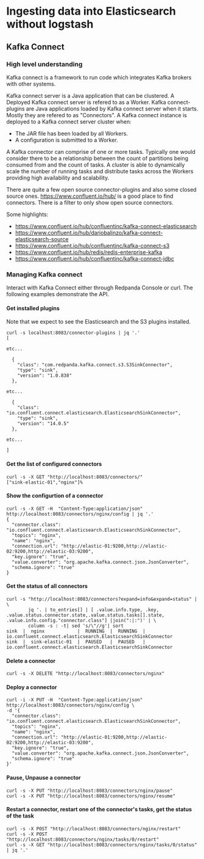 # Ingesting data into Elasticsearch without logstash

## Kafka Connect

### High level understanding

Kafka connect is a framework to run code which integrates Kafka brokers with other systems.

Kafka connect server is a Java application that can be clustered.
A Deployed Kafka connect server is refered to as a Worker.
Kafka connect-plugins are Java applications loaded by Kafka connect server when it starts. Mostly they are refered to as "Connectors".
A Kafka connect instance is deployed to a Kafka connect server cluster when:
- The JAR file has been loaded by all Workers.
- A configuration is submitted to a Worker.

A Kafka connector can comprise of one or more tasks. Typically one would consider there to be a relationship between the count of partitions being consumed from and the count of tasks. A cluster is able to dynamically scale the number of running tasks and distribute tasks across the Workers providing high availability and scalability.

There are quite a few open source connector-plugins and also some closed source ones.
https://www.confluent.io/hub/ is a good place to find connectors. There is a filter to only show open source connectors.

Some highlights:
- https://www.confluent.io/hub/confluentinc/kafka-connect-elasticsearch
- https://www.confluent.io/hub/dariobalinzo/kafka-connect-elasticsearch-source
- https://www.confluent.io/hub/confluentinc/kafka-connect-s3
- https://www.confluent.io/hub/redis/redis-enterprise-kafka
- https://www.confluent.io/hub/confluentinc/kafka-connect-jdbc



### Managing Kafka connect

Interact with Kafka Connect either through Redpanda Console or curl.
The following examples demonstrate the API.

#### Get installed plugins

Note that we expect to see the Elasticsearch and the S3 plugins installed.
```
curl -s localhost:8083/connector-plugins | jq '.'
[

etc...

  {
    "class": "com.redpanda.kafka.connect.s3.S3SinkConnector",
    "type": "sink",
    "version": "1.0.838"
  },

etc...

  {
    "class": "io.confluent.connect.elasticsearch.ElasticsearchSinkConnector",
    "type": "sink",
    "version": "14.0.5"
  },

etc...

]
```

#### Get the list of configured connectors

```
curl -s -X GET "http://localhost:8083/connectors/"
["sink-elastic-01","nginx"]%
```

#### Show the configurtion of a connector

```
curl -s -X GET -H  "Content-Type:application/json" http://localhost:8083/connectors/nginx/config | jq '.'
{
  "connector.class": "io.confluent.connect.elasticsearch.ElasticsearchSinkConnector",
  "topics": "nginx",
  "name": "nginx",
  "connection.url": "http://elastic-01:9200,http://elastic-02:9200,http://elastic-03:9200",
  "key.ignore": "true",
  "value.converter": "org.apache.kafka.connect.json.JsonConverter",
  "schema.ignore": "true"
}
```

#### Get the status of all connectors

```
curl -s "http://localhost:8083/connectors?expand=info&expand=status" | \
        jq '. | to_entries[] | [ .value.info.type, .key, .value.status.connector.state,.value.status.tasks[].state, .value.info.config."connector.class"] |join(":|:")' | \
        column -s : -t| sed 's/\"//g'| sort
sink  |  nginx            |  RUNNING  |  RUNNING  |  io.confluent.connect.elasticsearch.ElasticsearchSinkConnector
sink  |  sink-elastic-01  |  PAUSED   |  PAUSED   |  io.confluent.connect.elasticsearch.ElasticsearchSinkConnector
```

#### Delete a connector

```
curl -s -X DELETE "http://localhost:8083/connectors/nginx"
```

#### Deploy a connector

```
curl -i -X PUT -H  "Content-Type:application/json" http://localhost:8083/connectors/nginx/config \
-d '{
  "connector.class": "io.confluent.connect.elasticsearch.ElasticsearchSinkConnector",
  "topics": "nginx",
  "name": "nginx",
  "connection.url": "http://elastic-01:9200,http://elastic-02:9200,http://elastic-03:9200",
  "key.ignore": "true",
  "value.converter": "org.apache.kafka.connect.json.JsonConverter",
  "schema.ignore": "true"
}'
```

#### Pause, Unpause a connector

```
curl -s -X PUT "http://localhost:8083/connectors/nginx/pause"
curl -s -X PUT "http://localhost:8083/connectors/nginx/resume"
```

#### Restart a connector, restart one of the connector's tasks, get the status of the task


```
curl -s -X POST "http://localhost:8083/connectors/nginx/restart"
curl -s -X POST "http://localhost:8083/connectors/nginx/tasks/0/restart"
curl -s -X GET "http://localhost:8083/connectors/nginx/tasks/0/status" | jq '.'
```
